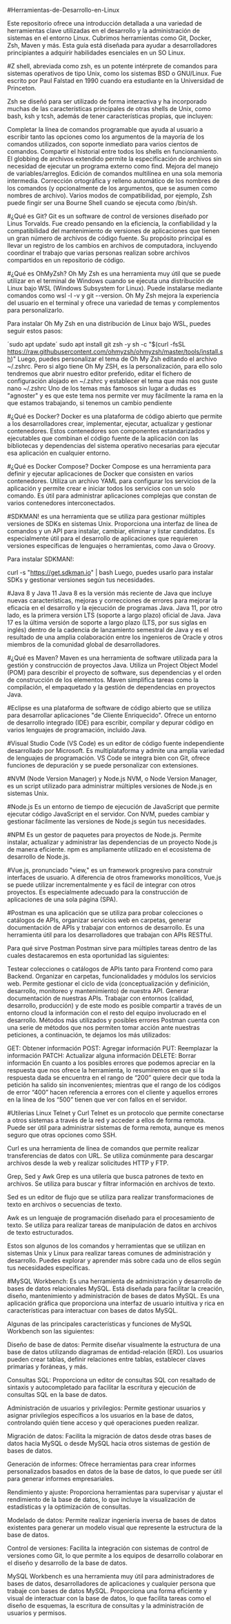 #Herramientas-de-Desarrollo-en-Linux

Este repositorio ofrece una introducción detallada a una variedad de herramientas clave utilizadas en el desarrollo y la administración de sistemas en el entorno Linux. Cubrimos herramientas como Git, Docker, Zsh, Maven y más. Esta guía está diseñada para ayudar a desarrolladores principiantes  a adquirir habilidades esenciales en un SO Linux.

#Z shell, abreviada como zsh, es un potente intérprete de comandos para sistemas operativos de tipo Unix, como los sistemas BSD o GNU/Linux. Fue escrito por Paul Falstad en 1990 cuando era estudiante en la Universidad de Princeton.

Zsh se diseñó para ser utilizado de forma interactiva y ha incorporado muchas de las características principales de otras shells de Unix, como bash, ksh y tcsh, además de tener características propias, que incluyen:

Completar la línea de comandos programable que ayuda al usuario a escribir tanto las opciones como los argumentos de la mayoría de los comandos utilizados, con soporte inmediato para varios cientos de comandos.
Compartir el historial entre todos los shells en funcionamiento.
El globbing de archivos extendido permite la especificación de archivos sin necesidad de ejecutar un programa externo como find.
Mejora del manejo de variables/arreglos.
Edición de comandos multilínea en una sola memoria intermedia.
Corrección ortográfica y relleno automático de los nombres de los comandos (y opcionalmente de los argumentos, que se asumen como nombres de archivo).
Varios modos de compatibilidad, por ejemplo, Zsh puede fingir ser una Bourne Shell cuando se ejecuta como /bin/sh.

#¿Qué es Git?
Git es un software de control de versiones diseñado por Linus Torvalds. Fue creado pensando en la eficiencia, la confiabilidad y la compatibilidad del mantenimiento de versiones de aplicaciones que tienen un gran número de archivos de código fuente. Su propósito principal es llevar un registro de los cambios en archivos de computadora, incluyendo coordinar el trabajo que varias personas realizan sobre archivos compartidos en un repositorio de código.

#¿Qué es OhMyZsh?
Oh My Zsh es una herramienta muy útil que se puede utilizar en el terminal de Windows cuando se ejecuta una distribución de Linux bajo WSL (Windows Subsystem for Linux). Puede instalarse mediante comandos como wsl -l -v y git --version. Oh My Zsh mejora la experiencia del usuario en el terminal y ofrece una variedad de temas y complementos para personalizarlo.

Para instalar Oh My Zsh en una distribución de Linux bajo WSL, puedes seguir estos pasos:

´sudo apt update´
sudo apt install git zsh -y
sh -c "$(curl -fsSL https://raw.githubusercontent.com/ohmyzsh/ohmyzsh/master/tools/install.sh)"
Luego, puedes personalizar el tema de Oh My Zsh editando el archivo ~/.zshrc.
Pero si algo tiene Oh My ZSH, es la personalización, para ello solo tendremos que abrir nuestro editor preferido, editar el fichero de configuración alojado en ~/.zshrc y establecer el tema que más nos guste
nano ~/.zshrc
Uno de los temas más famosos sin lugar a dudas es "agnoster" y es que este tema nos permite ver muy fácilmente la rama en la que estamos trabajando, si tenemos un cambio pendiente 

#¿Qué es Docker?
Docker es una plataforma de código abierto que permite a los desarrolladores crear, implementar, ejecutar, actualizar y gestionar contenedores. Estos contenedores son componentes estandarizados y ejecutables que combinan el código fuente de la aplicación con las bibliotecas y dependencias del sistema operativo necesarias para ejecutar esa aplicación en cualquier entorno.

#¿Qué es Docker Compose?
Docker Compose es una herramienta para definir y ejecutar aplicaciones de Docker que consisten en varios contenedores. Utiliza un archivo YAML para configurar los servicios de la aplicación y permite crear e iniciar todos los servicios con un solo comando. Es útil para administrar aplicaciones complejas que constan de varios contenedores interconectados.

#SDKMAN! es una herramienta que se utiliza para gestionar múltiples versiones de SDKs en sistemas Unix. Proporciona una interfaz de línea de comandos y un API para instalar, cambiar, eliminar y listar candidatos. Es especialmente útil para el desarrollo de aplicaciones que requieren versiones específicas de lenguajes o herramientas, como Java o Groovy.

Para instalar SDKMAN!:

curl -s "https://get.sdkman.io" | bash
Luego, puedes usarlo para instalar SDKs y gestionar versiones según tus necesidades.

#Java 8 y Java 11
Java 8 es la versión más reciente de Java que incluye nuevas características, mejoras y correcciones de errores para mejorar la eficacia en el desarrollo y la ejecución de programas Java. Java 11, por otro lado, es la primera versión LTS (soporte a largo plazo) oficial de Java.
Java 17 es la última versión de soporte a largo plazo (LTS, por sus siglas en inglés) dentro de la cadencia de lanzamiento semestral de Java y es el resultado de una amplia colaboración entre los ingenieros de Oracle y otros miembros de la comunidad global de desarrolladores.

#¿Qué es Maven?
Maven es una herramienta de software utilizada para la gestión y construcción de proyectos Java. Utiliza un Project Object Model (POM) para describir el proyecto de software, sus dependencias y el orden de construcción de los elementos. Maven simplifica tareas como la compilación, el empaquetado y la gestión de dependencias en proyectos Java.

#Eclipse es una plataforma de software de código abierto que se utiliza para desarrollar aplicaciones "de Cliente Enriquecido". Ofrece un entorno de desarrollo integrado (IDE) para escribir, compilar y depurar código en varios lenguajes de programación, incluido Java.

#Visual Studio Code (VS Code) es un editor de código fuente independiente desarrollado por Microsoft. Es multiplataforma y admite una amplia variedad de lenguajes de programación. VS Code se integra bien con Git, ofrece funciones de depuración y se puede personalizar con extensiones.

#NVM (Node Version Manager) y Node.js
NVM, o Node Version Manager, es un script utilizado para administrar múltiples versiones de Node.js en sistemas Unix.

#Node.js Es un entorno de tiempo de ejecución de JavaScript que permite ejecutar código JavaScript en el servidor. Con NVM, puedes cambiar y gestionar fácilmente las versiones de Node.js según tus necesidades.

#NPM Es un gestor de paquetes para proyectos de Node.js. Permite instalar, actualizar y administrar las dependencias de un proyecto Node.js de manera eficiente. npm es ampliamente utilizado en el ecosistema de desarrollo de Node.js.

#Vue.js, pronunciado "view," es un framework progresivo para construir interfaces de usuario. A diferencia de otros frameworks monolíticos, Vue.js se puede utilizar incrementalmente y es fácil de integrar con otros proyectos. Es especialmente adecuado para la construcción de aplicaciones de una sola página (SPA).

#Postman es una aplicación que se utiliza para probar colecciones o catálogos de APIs, organizar servicios web en carpetas, generar documentación de APIs y trabajar con entornos de desarrollo. Es una herramienta útil para los desarrolladores que trabajan con APIs RESTful.

Para qué sirve Postman
Postman sirve para múltiples tareas dentro de las cuales destacaremos en esta oportunidad las siguientes:

Testear colecciones o catálogos de APIs tanto para Frontend como para Backend.
Organizar en carpetas, funcionalidades y módulos los servicios web.
Permite gestionar el ciclo de vida (conceptualización y definición, desarrollo, monitoreo y mantenimiento) de nuestra API.
Generar documentación de nuestras APIs.
Trabajar con entornos (calidad, desarrollo, producción) y de este modo es posible compartir a través de un entorno cloud la información con el resto del equipo involucrado en el desarrollo.
Métodos más utilizados y posibles errores
Postman cuenta con una serie de métodos que nos permiten tomar acción ante nuestras peticiones, a continuación, te dejamos los más utilizados:

GET: Obtener información
POST: Agregar información
PUT: Reemplazar la información
PATCH: Actualizar alguna información
DELETE: Borrar información
En cuanto a los posibles errores que podemos apreciar en la respuesta que nos ofrece la herramienta, lo resumiremos en que si la respuesta dada se encuentra en el rango de “200” quiere decir que toda la petición ha salido sin inconvenientes; mientras que el rango de los códigos de error “400” hacen referencia a errores con el cliente y aquellos errores en la línea de los “500” tienen que ver con fallos en el servidor.

#Utilerias Linux
Telnet y Curl
Telnet es un protocolo que permite conectarse a otros sistemas a través de la red y acceder a ellos de forma remota. Puede ser útil para administrar sistemas de forma remota, aunque es menos seguro que otras opciones como SSH.

Curl es una herramienta de línea de comandos que permite realizar transferencias de datos con URL. Se utiliza comúnmente para descargar archivos desde la web y realizar solicitudes HTTP y FTP.

Grep, Sed y Awk
Grep es una utilería que busca patrones de texto en archivos. Se utiliza para buscar y filtrar información en archivos de texto.

Sed es un editor de flujo que se utiliza para realizar transformaciones de texto en archivos o secuencias de texto.

Awk es un lenguaje de programación diseñado para el procesamiento de texto. Se utiliza para realizar tareas de manipulación de datos en archivos de texto estructurados.

Estos son algunos de los comandos y herramientas que se utilizan en sistemas Unix y Linux para realizar tareas comunes de administración y desarrollo. Puedes explorar y aprender más sobre cada uno de ellos según tus necesidades específicas.

#MySQL Workbench: Es una herramienta de administración y desarrollo de bases de datos relacionales MySQL. Está diseñada para facilitar la creación, diseño, mantenimiento y administración de bases de datos MySQL. Es una aplicación gráfica que proporciona una interfaz de usuario intuitiva y rica en características para interactuar con bases de datos MySQL.

Algunas de las principales características y funciones de MySQL Workbench son las siguientes:

Diseño de base de datos: Permite diseñar visualmente la estructura de una base de datos utilizando diagramas de entidad-relación (ERD). Los usuarios pueden crear tablas, definir relaciones entre tablas, establecer claves primarias y foráneas, y más.

Consultas SQL: Proporciona un editor de consultas SQL con resaltado de sintaxis y autocompletado para facilitar la escritura y ejecución de consultas SQL en la base de datos.

Administración de usuarios y privilegios: Permite gestionar usuarios y asignar privilegios específicos a los usuarios en la base de datos, controlando quién tiene acceso y qué operaciones pueden realizar.

Migración de datos: Facilita la migración de datos desde otras bases de datos hacia MySQL o desde MySQL hacia otros sistemas de gestión de bases de datos.

Generación de informes: Ofrece herramientas para crear informes personalizados basados en datos de la base de datos, lo que puede ser útil para generar informes empresariales.

Rendimiento y ajuste: Proporciona herramientas para supervisar y ajustar el rendimiento de la base de datos, lo que incluye la visualización de estadísticas y la optimización de consultas.

Modelado de datos: Permite realizar ingeniería inversa de bases de datos existentes para generar un modelo visual que represente la estructura de la base de datos.

Control de versiones: Facilita la integración con sistemas de control de versiones como Git, lo que permite a los equipos de desarrollo colaborar en el diseño y desarrollo de la base de datos.

MySQL Workbench es una herramienta muy útil para administradores de bases de datos, desarrolladores de aplicaciones y cualquier persona que trabaje con bases de datos MySQL. Proporciona una forma eficiente y visual de interactuar con la base de datos, lo que facilita tareas como el diseño de esquemas, la escritura de consultas y la administración de usuarios y permisos.
